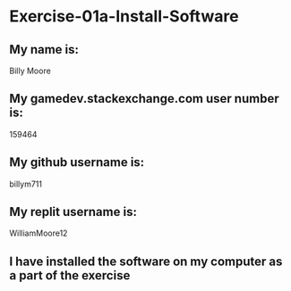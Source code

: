 # Exercise-01a-Install-Software

## My name is:
Billy Moore

## My gamedev.stackexchange.com user number is:
159464

## My github username is:
billym711

## My replit username is:
WilliamMoore12

## I have installed the software on my computer as a part of the exercise
